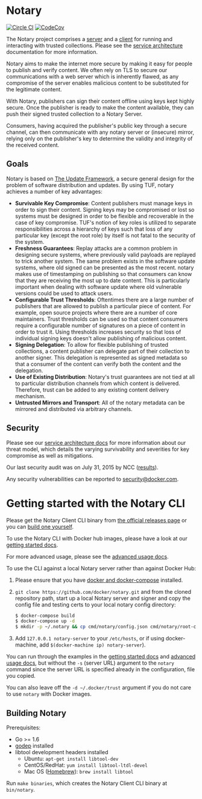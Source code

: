 # Notary
[![Circle CI](https://circleci.com/gh/docker/notary/tree/master.svg?style=shield)](https://circleci.com/gh/docker/notary/tree/master) [![CodeCov](https://codecov.io/github/docker/notary/coverage.svg?branch=master)](https://codecov.io/github/docker/notary)

The Notary project comprises a [server](cmd/notary-server) and a [client](cmd/notary) for running and interacting
with trusted collections.  Please see the [service architecture](docs/service_architecture.md) documentation
for more information.


Notary aims to make the internet more secure by making it easy for people to
publish and verify content. We often rely on TLS to secure our communications
with a web server which is inherently flawed, as any compromise of the server
enables malicious content to be substituted for the legitimate content.

With Notary, publishers can sign their content offline using keys kept highly
secure. Once the publisher is ready to make the content available, they can
push their signed trusted collection to a Notary Server.

Consumers, having acquired the publisher's public key through a secure channel,
can then communicate with any notary server or (insecure) mirror, relying
only on the publisher's key to determine the validity and integrity of the
received content.

## Goals

Notary is based on [The Update Framework](https://www.theupdateframework.com/), a secure general design for the problem of software distribution and updates. By using TUF, notary achieves a number of key advantages:

* **Survivable Key Compromise**: Content publishers must manage keys in order to sign their content. Signing keys may be compromised or lost so systems must be designed in order to be flexible and recoverable in the case of key compromise. TUF's notion of key roles is utilized to separate responsibilities across a hierarchy of keys such that loss of any particular key (except the root role) by itself is not fatal to the security of the system.
* **Freshness Guarantees**: Replay attacks are a common problem in designing secure systems, where previously valid payloads are replayed to trick another system. The same problem exists in the software update systems, where old signed can be presented as the most recent. notary makes use of timestamping on publishing so that consumers can know that they are receiving the most up to date content. This is particularly important when dealing with software update where old vulnerable versions could be used to attack users.
* **Configurable Trust Thresholds**: Oftentimes there are a large number of publishers that are allowed to publish a particular piece of content. For example, open source projects where there are a number of core maintainers. Trust thresholds can be used so that content consumers require a configurable number of signatures on a piece of content in order to trust it. Using thresholds increases security so that loss of individual signing keys doesn't allow publishing of malicious content.
* **Signing Delegation**: To allow for flexible publishing of trusted collections, a content publisher can delegate part of their collection to another signer. This delegation is represented as signed metadata so that a consumer of the content can verify both the content and the delegation.
* **Use of Existing Distribution**: Notary's trust guarantees are not tied at all to particular distribution channels from which content is delivered. Therefore, trust can be added to any existing content delivery mechanism.
* **Untrusted Mirrors and Transport**: All of the notary metadata can be mirrored and distributed via arbitrary channels.

## Security

Please see our [service architecture docs](docs/service_architecture.md#threat-model) for more information about our threat model, which details the varying survivability and severities for key compromise as well as mitigations.

Our last security audit was on July 31, 2015 by NCC ([results](docs/resources/ncc_docker_notary_audit_2015_07_31.pdf)).

Any security vulnerabilities can be reported to security@docker.com.

# Getting started with the Notary CLI

Please get the Notary Client CLI binary from [the official releases page](https://github.com/docker/notary/releases) or you can [build one yourself](#building-notary).

To use the Notary CLI with Docker hub images, please have a look at our
[getting started docs](docs/getting_started.md).

For more advanced usage, please see the
[advanced usage docs](docs/advanced_usage.md).

To use the CLI against a local Notary server rather than against Docker Hub:

1. Please ensure that you have [docker and docker-compose](http://docs.docker.com/compose/install/) installed.
1. `git clone https://github.com/docker/notary.git` and from the cloned repository path,
    start up a local Notary server and signer and copy the config file and testing certs to your
    local notary config directory:

    ```sh
    $ docker-compose build
    $ docker-compose up -d
    $ mkdir -p ~/.notary && cp cmd/notary/config.json cmd/notary/root-ca.crt ~/.notary
    ```

1. Add `127.0.0.1 notary-server` to your `/etc/hosts`, or if using docker-machine,
    add `$(docker-machine ip) notary-server`).

You can run through the examples in the
[getting started docs](docs/getting_started.md) and
[advanced usage docs](docs/advanced_usage.md), but
without the `-s` (server URL) argument to the `notary` command since the server
URL is specified already in the configuration, file you copied.

You can also leave off the `-d ~/.docker/trust` argument if you do not care
to use `notary` with Docker images.


## Building Notary

Prerequisites:

- Go >= 1.6
- [godep](https://github.com/tools/godep) installed
- libtool development headers installed
    - Ubuntu: `apt-get install libtool-dev`
    - CentOS/RedHat: `yum install libtool-ltdl-devel`
    - Mac OS ([Homebrew](http://brew.sh/)): `brew install libtool`

Run `make binaries`, which creates the Notary Client CLI binary at `bin/notary`.
